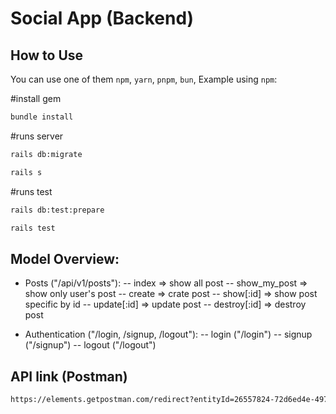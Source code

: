 # Social App (Backend)

## How to Use
You can use one of them `npm`, `yarn`, `pnpm`, `bun`, Example using `npm`:

#install gem
```bash
bundle install
```

#runs server
```bash
rails db:migrate
```
```bash
rails s
```

#runs test
```bash
rails db:test:prepare
```
```bash
rails test
```

## Model Overview:
- Posts ("/api/v1/posts"):
  -- index => show all post
  -- show_my_post => show only user's post
  -- create => crate post
  -- show[:id] => show post specific by id
  -- update[:id] => update post
  -- destroy[:id] => destroy post

- Authentication ("/login, /signup, /logout"):
  -- login ("/login")
  -- signup ("/signup")
  -- logout ("/logout")
  
## API link (Postman)
```bash
https://elements.getpostman.com/redirect?entityId=26557824-72d6ed4e-4970-4df0-9802-a7fdad015eb3&entityType=collection
```
